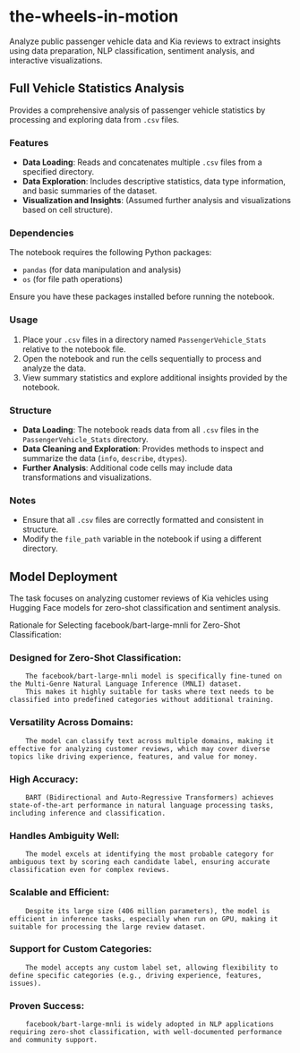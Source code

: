 # the-wheels-in-motion
Analyze public passenger vehicle data and Kia reviews to extract insights using data preparation, NLP classification, sentiment analysis, and interactive visualizations.



## Full Vehicle Statistics Analysis

Provides a comprehensive analysis of passenger vehicle statistics by processing and exploring data from `.csv` files.

### Features
- **Data Loading**: Reads and concatenates multiple `.csv` files from a specified directory.
- **Data Exploration**: Includes descriptive statistics, data type information, and basic summaries of the dataset.
- **Visualization and Insights**: (Assumed further analysis and visualizations based on cell structure).

### Dependencies
The notebook requires the following Python packages:
- `pandas` (for data manipulation and analysis)
- `os` (for file path operations)

Ensure you have these packages installed before running the notebook.

### Usage
1. Place your `.csv` files in a directory named `PassengerVehicle_Stats` relative to the notebook file.
2. Open the notebook and run the cells sequentially to process and analyze the data.
3. View summary statistics and explore additional insights provided by the notebook.

### Structure
- **Data Loading**: The notebook reads data from all `.csv` files in the `PassengerVehicle_Stats` directory.
- **Data Cleaning and Exploration**: Provides methods to inspect and summarize the data (`info`, `describe`, `dtypes`).
- **Further Analysis**: Additional code cells may include data transformations and visualizations.

### Notes
- Ensure that all `.csv` files are correctly formatted and consistent in structure.
- Modify the `file_path` variable in the notebook if using a different directory.




## Model Deployment

The task focuses on analyzing customer reviews of Kia vehicles using Hugging Face models for zero-shot classification and sentiment analysis.

Rationale for Selecting facebook/bart-large-mnli for Zero-Shot Classification:

### Designed for Zero-Shot Classification:
        The facebook/bart-large-mnli model is specifically fine-tuned on the Multi-Genre Natural Language Inference (MNLI) dataset.
        This makes it highly suitable for tasks where text needs to be classified into predefined categories without additional training.

### Versatility Across Domains:
        The model can classify text across multiple domains, making it effective for analyzing customer reviews, which may cover diverse topics like driving experience, features, and value for money.

### High Accuracy:
        BART (Bidirectional and Auto-Regressive Transformers) achieves state-of-the-art performance in natural language processing tasks, including inference and classification.

### Handles Ambiguity Well:
        The model excels at identifying the most probable category for ambiguous text by scoring each candidate label, ensuring accurate classification even for complex reviews.

### Scalable and Efficient:
        Despite its large size (406 million parameters), the model is efficient in inference tasks, especially when run on GPU, making it suitable for processing the large review dataset.

### Support for Custom Categories:
        The model accepts any custom label set, allowing flexibility to define specific categories (e.g., driving experience, features, issues).

### Proven Success:
        facebook/bart-large-mnli is widely adopted in NLP applications requiring zero-shot classification, with well-documented performance and community support.
